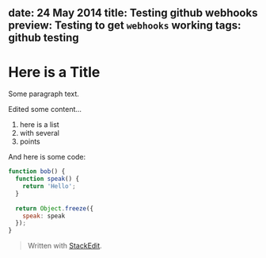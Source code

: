 
date: 24 May 2014
title: Testing github webhooks
preview: Testing to get `webhooks` working
tags: github testing
---
# Here is a Title

Some paragraph text.

Edited some content...

1. here is a list
2. with several
3. points

And here is some code:

```javascript
function bob() {
  function speak() {
    return 'Hello';
  }
  
  return Object.freeze({
    speak: speak
  });
}
```

> Written with [StackEdit](https://stackedit.io/).